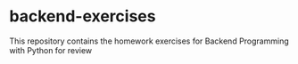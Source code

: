 # backend-exercises
This repository contains the homework exercises for Backend Programming with Python for review
